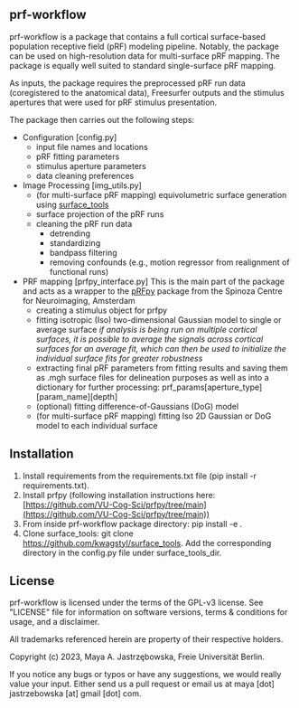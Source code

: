 ## prf-workflow 
prf-workflow is a package that contains a full cortical surface-based population receptive field (pRF) modeling pipeline. Notably, the package can be used on high-resolution data for multi-surface pRF mapping. The package is equally well suited to standard single-surface pRF mapping.

As inputs, the package requires the preprocessed pRF run data (coregistered to the anatomical data), Freesurfer outputs and the stimulus apertures that were used for pRF stimulus presentation.

The package then carries out the following steps:
- Configuration [config.py]
    - input file names and locations
    - pRF fitting parameters
    - stimulus aperture parameters 
    - data cleaning preferences
- Image Processing [img_utils.py]
    - (for multi-surface pRF mapping) equivolumetric surface generation using [surface_tools](https://github.com/kwagstyl/surface_tools)
    - surface projection of the pRF runs
    - cleaning the pRF run data
        - detrending
        - standardizing
        - bandpass filtering  
        - removing confounds (e.g., motion regressor from realignment of functional runs)
- PRF mapping [prfpy_interface.py]
    This is the main part of the package and acts as a wrapper to the [pRFpy](https://github.com/VU-Cog-Sci/prfpy/tree/main) package from the Spinoza Centre for Neuroimaging, Amsterdam
    - creating a stimulus object for prfpy
    - fitting isotropic (Iso) two-dimensional Gaussian model to single or average surface
        *if analysis is being run on multiple cortical surfaces, it is possible to average the signals across cortical surfaces for an average fit, which can then be used to initialize the individual surface fits for greater robustness*
    - extracting final pRF parameters from fitting results and saving them as .mgh surface files for delineation purposes as well as into a dictionary for further processing:
        prf_params[aperture_type][param_name][depth]
    - (optional) fitting difference-of-Gaussians (DoG) model
    - (for multi-surface pRF mapping) fitting Iso 2D Gaussian or DoG model to each individual surface
    
## Installation
1. Install requirements from the requirements.txt file (pip install -r requirements.txt). 
2. Install prfpy (following installation instructions here: [https://github.com/VU-Cog-Sci/prfpy/tree/main](https://github.com/VU-Cog-Sci/prfpy/tree/main))
3. From inside prf-workflow package directory: pip install -e .
4. Clone surface_tools: git clone https://github.com/kwagstyl/surface_tools. Add the corresponding directory in the config.py file under surface_tools_dir.

## License

prf-workflow is licensed under the terms of the GPL-v3 license. See "LICENSE" file for information on software versions, terms & conditions for usage, and a disclaimer.

All trademarks referenced herein are property of their respective holders.

Copyright (c) 2023, Maya A. Jastrzębowska, Freie Universität Berlin.

If you notice any bugs or typos or have any suggestions, we would really value your input. Either send us a pull request or email us at maya [dot] jastrzebowska [at] gmail [dot] com.
